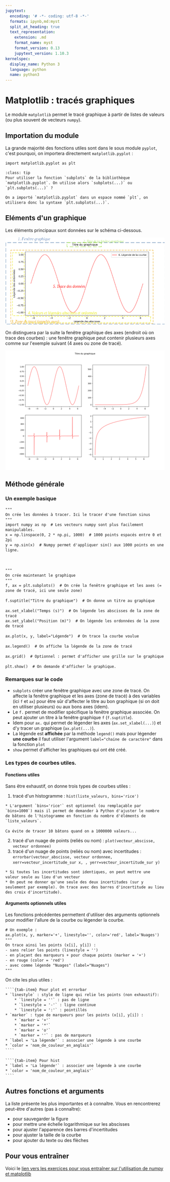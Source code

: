 ```yaml
---
jupytext:
  encoding: '# -*- coding: utf-8 -*-'
  formats: ipynb,md:myst
  split_at_heading: true
  text_representation:
    extension: .md
    format_name: myst
    format_version: 0.13
    jupytext_version: 1.10.3
kernelspec:
  display_name: Python 3
  language: python
  name: python3
---
```


# Matplotlib : tracés graphiques

Le module `matplotlib` permet le tracé graphique à partir de listes de valeurs (ou plus souvent de vecteurs `numpy`). 

## Importation du module

La grande majorité des fonctions utiles sont dans le sous module `pyplot`, c'est pourquoi, on importera directement `matplotlib.pyplot` :

```{code-cell}
import matplotlib.pyplot as plt
```

```{admonition} Question
:class: tip
Pour utiliser la fonction `subplots` de la bibliothèque `matplotlib.pyplot`. On utilise alors `subplots(...)` ou `plt.subplots(...)` ?
```

```{dropdown} Cliquez pour avoir la réponse.
On a importé `matplotlib.pyplot` dans un espace nommé `plt`, on utilisera donc la syntaxe `plt.subplots(...)`.
```

## Eléments d'un graphique
Les éléments principaux sont données sur le schéma ci-dessous.

![Graphique matplotlib](./images/graphique_modif.png)

On distinguera par la suite la fenêtre graphique des axes (endroit où on trace des courbes) : une fenêtre graphique peut contenir plusieurs axes comme sur l'exemple suivant (4 axes ou zone de tracé).

![Multigraphe](./images/multi_g.png)

## Méthode générale

### Un exemple basique

```{code-cell}
"""
On crée les données à tracer. Ici le tracer d'une fonction sinus
"""
import numpy as np  # Les vecteurs numpy sont plus facilement manipulables.
x = np.linspace(0, 2 * np.pi, 1000)  # 1000 points espacés entre 0 et 2pi
y = np.sin(x)  # Numpy permet d'appliquer sin() aux 1000 points en une ligne.



"""
On crée maintenant le graphique
"""
f, ax = plt.subplots()  # On crée la fenêtre graphique et les axes (= zone de tracé, ici une seule zone)

f.suptitle("Titre du graphique")  # On donne un titre au graphique

ax.set_xlabel("Temps (s)")  # On légende les abscisses de la zone de tracé
ax.set_ylabel("Position (m)")  # On légende les ordonnées de la zone de tracé

ax.plot(x, y, label="Légende")  # On trace la courbe voulue

ax.legend()  # On affiche la légende de la zone de tracé

ax.grid()  # Optionnel : permet d'afficher une grille sur le graphique

plt.show()  # On demande d'afficher le graphique.
```

### Remarques sur le code
* `subplots` créer une fenêtre graphique avec une zone de tracé. On affecte la fenêtre graphique et les axes (zone de tracé) à des variables (ici `f` et `ax`) pour être sûr d'affecter le titre au bon graphique (si on doit en utiliser plusieurs) ou aux bons axes (idem).
* Le `f.` permet de modifier spécifique la fenêtre graphique associée. On peut ajouter un titre à la fenêtre graphique `f` (`f.suptitle`).
* Idem pour `ax.` qui permet de légender les axes (`ax.set_xlabel(...)`) et d'y tracer un graphique (`ax.plot(...)`).
* La légende est __affichée__ par la méthode `legend()` mais pour légender __une courbe__ il faut utiliser l'argument `label="chaine de caractère"` dans la fonction `plot`
* `show` permet d'afficher les graphiques qui ont été créé.

### Les types de courbes utiles.

#### Fonctions utiles
Sans être exhaustif, on donne trois types de courbes utiles :
1. tracé d'un histogramme : `hist(liste_valeurs, bins='rice')`
```{toggle}
* L'argument `bins='rice'` est optionnel (ou remplaçable par `bins=1000`) mais il permet de demander à Python d'ajuster le nombre de bâtons de l'histogramme en fonction du nombre d'éléments de `liste_valeurs`.

Ca évite de tracer 10 bâtons quand on a 1000000 valeurs...
```

2. tracé d'un nuage de points (reliés ou nom) : `plot(vecteur_abscisse, vecteur ordonnee)` 
3. tracé d'un nuage de points (reliés ou nom) avec incertitudes : `errorbar(vecteur_abscisse, vecteur ordonnee, xerr=vecteur_incertitude_sur x, , yerr=vecteur_incertitude_sur y)`

```{toggle}
* Si toutes les incertitudes sont identiques, on peut mettre une valeur seule au lieu d'un vecteur
* On peut ne donner qu'une seule des deux incertitudes (sur y seulement par exemple). On trace avec des barres d'incertitude au lieu des croix d'incertitude).
```

#### Arguments optionnels utiles
Les fonctions précédentes permettent d'utiliser des arguments optionnels pour modifier l'allure de la courbe ou légender la courbe. 

```{code-block}
# Un exemple :
ax.plot(x, y, marker='+', linestyle='', color='red', label='Nuages')
"""
On trace ainsi les points (x[i], y[i]) :
- sans relier les points (linestyle = '')
- en plaçant des marqueurs + pour chaque points (marker = '+')
- en rouge (color = 'red')
- avec comme légende "Nuages" (label="Nuages")
"""
```

On cite les plus utiles :

`````{tab-set}
````{tab-item} Pour plot et errorbar
* `linestyle` : style de ligne qui relie les points (non exhaustif):
    * `linestyle = ''` : pas de ligne
    * `linestyle = '-'` : ligne continue
    * `linestyle = ':'` : pointillés
* `marker` : type de marqueurs pour les points (x[i], y[i]) :
    * `marker = '+'`
    * `marker = '*'`
    * `marker = 'o'`
    * `marker = ''` : pas de marqueurs
* `label = 'La légende'` : associer une légende à une courbe
* `color = 'nom_de_couleur_en_anglais'`
````

````{tab-item} Pour hist
* `label = 'La légende'` : associer une légende à une courbe
* `color = 'nom_de_couleur_en_anglais'`
````
`````

## Autres fonctions et arguments
La liste présente les plus importantes et à connaître. Vous en rencontrerez peut-être d'autres (pas à connaître):
* pour sauvegarder la figure
* pour mettre une échelle logarithmique sur les abscisses
* pour ajuster l'apparence des barres d'incertitudes
* pour ajuster la taille de la courbe
* pour ajouter du texte ou des flèches

## Pour vous entraîner
Voici le [lien vers les exercices pour vous entraîner sur l'utilisation de numpy et matplotlib](https://pcsi3physiquestan.github.io/intro_python_td/notebook/exo_science.html)